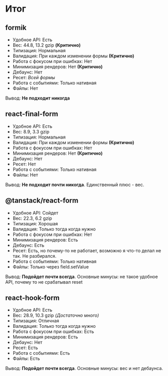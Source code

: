 # Итог

## formik

- Удобное API: Есть
- Вес: 44.8, 13.2 gzip **(Критично)**
- Типизация: Нормальная
- Валидация: При каждом изменении формы **(Критично)**
- Работа с фокусом при ошибках: Нет
- Минимизация рендеров: Нет **(Критично)**
- Дебаунс: Нет
- Ресет: _Всей формы_
- Работа с событиями: Только нативная
- Файлы: Нет

Вывод: **Не подходит никогда**

## react-final-form

- Удобное API: Есть
- Вес: 8.9, 3.3 gzip
- Типизация: Нормальная
- Валидация: При каждом изменении формы **(Критично)**
- Работа с фокусом при ошибках: Нет
- Минимизация рендеров: Нет **(Критично)**
- Дебаунс: Нет
- Ресет: Нет
- Работа с событиями: Только нативная
- Файлы: Нет

Вывод: **Не подходит почти никогда**. Единственный плюс - вес.

## @tanstack/react-form

- Удобное API: Сойдет
- Вес: 22.3, 6.2 gzip
- Типизация: Хорошая
- Валидация: Только тогда когда нужно
- Работа с фокусом при ошибках: Нет
- Минимизация рендеров: Есть
- Дебаунс: Есть
- Ресет: Есть, но почему-то не работает, возможно я что-то делал не так. Не разбирался.
- Работа с событиями: Только нативная
- Файлы: Только через field.setValue

Вывод: **Подойдет почти всегда**. Основные минусы: не такое удобное API, почему то не срабатывал reset

## react-hook-form

- Удобное API: Есть
- Вес: 28.9, 10.3 gzip _(Достаточно много)_
- Типизация: Отличная
- Валидация: Только тогда когда нужно
- Работа с фокусом при ошибках: Есть
- Минимизация рендеров: Есть
- Дебаунс: Нет
- Ресет: Есть
- Работа с событиями: Есть
- Файлы: Есть

Вывод: **Подойдет почти всегда**. Основные минусы: вес и нет дебаунса.